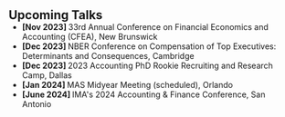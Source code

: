  
<h2 id="talks" style="margin: 2px 0px 0px;"> <br> 
<br> Upcoming Talks </h2>

<ul style="margin:0 0 5px;">
  
  <li><autocolor> <strong> [Nov 2023] </strong>   33rd Annual Conference on Financial Economics and Accounting (CFEA), New Brunswick </autocolor></li>
   <li><autocolor> <strong> [Dec 2023] </strong>    NBER Conference on Compensation of Top Executives: Determinants and Consequences, Cambridge  </autocolor></li>
   <li><autocolor> <strong> [Dec 2023] </strong>   2023 Accounting PhD Rookie Recruiting and Research Camp, Dallas  </autocolor></li>
  <li><autocolor> <strong> [Jan 2024] </strong>    MAS Midyear Meeting (scheduled), Orlando  </autocolor></li>
  <li><autocolor> <strong> [June 2024] </strong>    IMA's 2024 Accounting & Finance Conference, San Antonio  </autocolor></li>
</ul>
